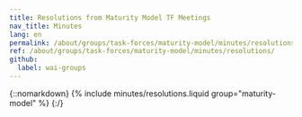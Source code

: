 ```yaml
---
title: Resolutions from Maturity Model TF Meetings
nav_title: Minutes
lang: en
permalink: /about/groups/task-forces/maturity-model/minutes/resolutions/
ref: /about/groups/task-forces/maturity-model/minutes/resolutions/
github:
  label: wai-groups
---
```


{::nomarkdown}
{% include minutes/resolutions.liquid group="maturity-model" %}
{:/}